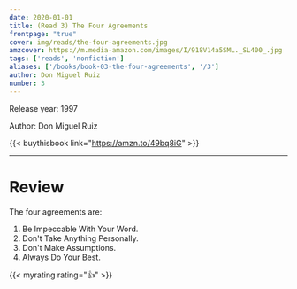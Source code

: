 ```yaml
---
date: 2020-01-01
title: (Read 3) The Four Agreements
frontpage: "true"
cover: img/reads/the-four-agreements.jpg
amzcover: https://m.media-amazon.com/images/I/918V14a5SML._SL400_.jpg
tags: ['reads', 'nonfiction']
aliases: ['/books/book-03-the-four-agreements', '/3']
author: Don Miguel Ruiz
number: 3
---
```


Release year: 1997

Author: Don Miguel Ruiz

{{< buythisbook link="https://amzn.to/49bq8iG" >}}

---

# Review

The four agreements are:

  1. Be Impeccable With Your Word.
  2. Don't Take Anything Personally.
  3. Don't Make Assumptions.
  4. Always Do Your Best.

{{< myrating rating="👍" >}}


